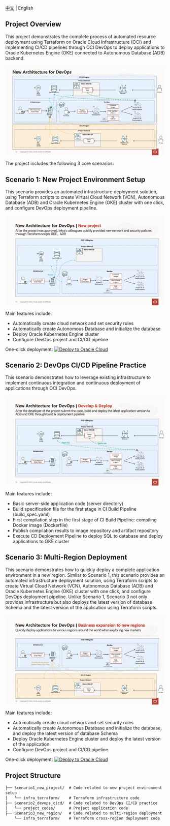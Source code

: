 [中文](README.md) | English

## Project Overview

This project demonstrates the complete process of automated resource deployment using Terraform on Oracle Cloud Infrastructure (OCI) and implementing CI/CD pipelines through OCI DevOps to deploy applications to Oracle Kubernetes Engine (OKE) connected to Autonomous Database (ADB) backend.

![Solution Architecture](README.assets/solution_en.jpeg)

The project includes the following 3 core scenarios:

## Scenario 1: New Project Environment Setup

This scenario provides an automated infrastructure deployment solution, using Terraform scripts to create Virtual Cloud Network (VCN), Autonomous Database (ADB) and Oracle Kubernetes Engine (OKE) cluster with one click, and configure DevOps deployment pipeline.

![Scenario1_new_project](README.assets/Scenario1_new_project_en.jpeg)

Main features include:
- Automatically create cloud network and set security rules
- Automatically create Autonomous Database and initialize the database
- Deploy Oracle Kubernetes Engine cluster
- Configure DevOps project and CI/CD pipeline

One-click deployment:
[![Deploy to Oracle Cloud](https://oci-resourcemanager-plugin.plugins.oci.oraclecloud.com/latest/deploy-to-oracle-cloud.svg)](https://cloud.oracle.com/resourcemanager/stacks/create?zipUrl=https://github.com/WilburOracle/DevOps-OKE-ADB-Demo/releases/download/0.0.2/Scenario1_new_project.zip)

## Scenario 2: DevOps CI/CD Pipeline Practice

This scenario demonstrates how to leverage existing infrastructure to implement continuous integration and continuous deployment of applications through OCI DevOps.

![Scenario2_devops_cicd](README.assets/Scenario2_devops_cicd_en.jpeg)

Main features include:
- Basic server-side application code (server directory)
- Build specification file for the first stage in CI Build Pipeline (build_spec.yaml)
- First compilation step in the first stage of CI Build Pipeline: compiling Docker image (Dockerfile)
- Publish compilation results to image repository and artifact repository
- Execute CD Deployment Pipeline to deploy SQL to database and deploy applications to OKE cluster

## Scenario 3: Multi-Region Deployment

This scenario demonstrates how to quickly deploy a complete application environment in a new region.
Similar to Scenario 1, this scenario provides an automated infrastructure deployment solution, using Terraform scripts to create Virtual Cloud Network (VCN), Autonomous Database (ADB) and Oracle Kubernetes Engine (OKE) cluster with one click, and configure DevOps deployment pipeline.
Unlike Scenario 1, Scenario 3 not only provides infrastructure but also deploys the latest version of database Schema and the latest version of the application using Terraform scripts.

![Scenario3_new_region](README.assets/Scenario3_new_region_en.jpeg)

Main features include:
- Automatically create cloud network and set security rules
- Automatically create Autonomous Database and initialize the database, and deploy the latest version of database Schema
- Deploy Oracle Kubernetes Engine cluster and deploy the latest version of the application
- Configure DevOps project and CI/CD pipeline

One-click deployment:
[![Deploy to Oracle Cloud](https://oci-resourcemanager-plugin.plugins.oci.oraclecloud.com/latest/deploy-to-oracle-cloud.svg)](https://cloud.oracle.com/resourcemanager/stacks/create?zipUrl=https://github.com/WilburOracle/DevOps-OKE-ADB-Demo/releases/download/0.0.2/Scenario3_new_region.zip)

## Project Structure

```
├── Scenario1_new_project/  # Code related to new project environment setup
│   └── infra_terraform/    # Terraform infrastructure code
├── Scenario2_devops_cicd/  # Code related to DevOps CI/CD practice
│   └── project_codes/      # Project application code
├── Scenario3_new_region/   # Code related to multi-region deployment
    └── infra_terraform/    # Terraform cross-region deployment code
```